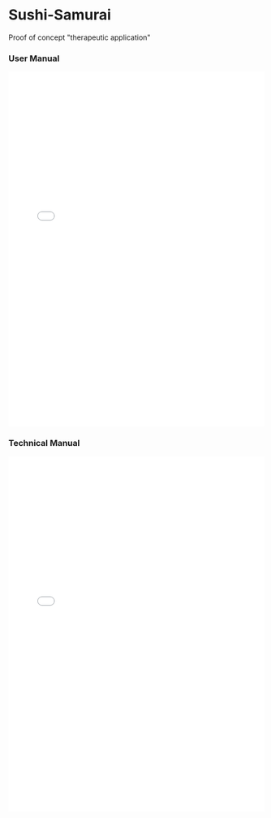 Sushi-Samurai
=============

Proof of concept "therapeutic application"

### User Manual 
<iframe src="//pdf.yt/d/hjDDrAl_DHBVDNcZ/embed?sparse=0" style="width: 100%; height: 700px; border: 0px;"></iframe>

### Technical Manual
<iframe src="//pdf.yt/d/_7V5GtPq5ll5Gepb/embed?sparse=0" style="width: 100%; height: 700px; border: 0px;"></iframe>
